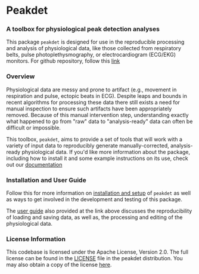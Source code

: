 # Peakdet
### A toolbox for physiological peak detection analyses

This package `peakdet` is designed for use in the reproducible processing and analysis of physiological data, like those collected from respiratory belts, pulse photoplethysmography, or electrocardiogram (ECG/EKG) monitors. For github repository, follow this [link](https://github.com/physiopy/peakdet)

### Overview
Physiological data are messy and prone to artifact (e.g., movement in respiration and pulse, ectopic beats in ECG). Despite leaps and bounds in recent algorithms for processing these data there still exists a need for manual inspection to ensure such artifacts have been appropriately removed. Because of this manual intervention step, understanding exactly what happened to go from "raw" data to "analysis-ready" data can often be difficult or impossible.

This toolbox, `peakdet`, aims to provide a set of tools that will work with a variety of input data to reproducibly generate manually-corrected, analysis- ready physiological data. If you'd like more information about the package, including how to install it and some example instructions on its use, check out our [documentation](https://peakdet.readthedocs.io/en/latest/)

### Installation and User Guide
Follow this for more information on [installation and setup](https://peakdet.readthedocs.io/en/latest/index.html) of `peakdet` as well as ways to get involved in the development and testing of this package. 

The [user guide](https://peakdet.readthedocs.io/en/latest/usage.html) also provided at the link above discusses the reproducibility of loading and saving data, as well as, the processing and editing of the physiological data.

### License Information
This codebase is licensed under the Apache License, Version 2.0. The full license can be found in the [LICENSE](https://github.com/physiopy/peakdet/blob/master/LICENSE) file in the peakdet distribution. You may also obtain a copy of the license [here](http://www.apache.org/licenses/LICENSE-2.0).
